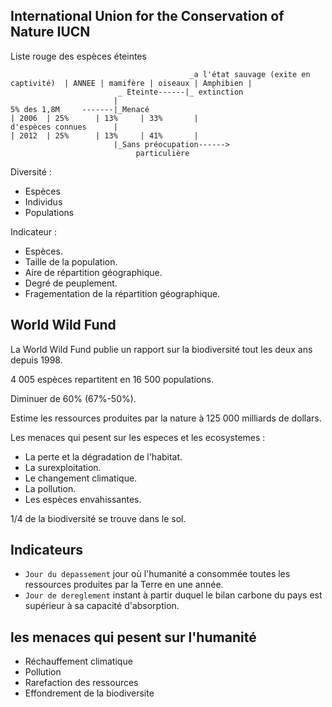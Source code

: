 ## International Union for the Conservation of Nature IUCN

Liste rouge des espèces éteintes

```   
                                        _a l'état sauvage (exite en captivité)  | ANNEE | mamifère | oiseaux | Amphibien |
                        _ Eteinte------|_ extinction
                       |
5% des 1,8M     -------|_Menacé                                                 | 2006  | 25%      | 13%     | 33%       |
d'espèces connues      |                                                        | 2012  | 25%      | 13%     | 41%       |
                       |_Sans préocupation------>
                            particulière
```
Diversité :
* Espèces 
* Individus
* Populations

Indicateur :
* Espèces.
* Taille de la population.
* Aire de répartition géographique.
* Degré de peuplement.
* Fragementation de la répartition géographique.

## World Wild Fund

La World Wild Fund publie un rapport sur la biodiversité tout les deux ans depuis 1998.

4 005 espèces repartitent en 16 500 populations.

Diminuer de 60% (67%-50%).

Estime les ressources produites par la nature à 125 000 milliards de dollars.

Les menaces qui pesent sur les especes et les ecosystemes : 
* La perte et la dégradation de l'habitat.
* La surexploitation.
* Le changement climatique.
* La pollution.
* Les espèces envahissantes.

1/4 de la biodiversité se trouve dans le sol.

## Indicateurs

* `Jour du depassement` jour où l'humanité a consommée toutes les ressources produites par la Terre en une année.
* `Jour de dereglement` instant à partir duquel le bilan carbone du pays est supérieur à sa capacité d'absorption.

## les menaces qui pesent sur l'humanité

* Réchauffement climatique
* Pollution
* Rarefaction des ressources
* Effondrement de la biodiversite
